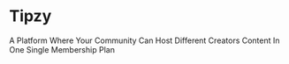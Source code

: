 # Tipzy
A Platform Where Your Community Can Host Different Creators Content In One Single Membership Plan
